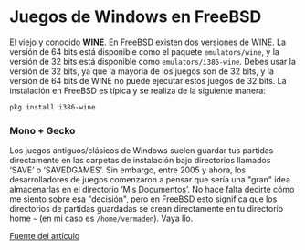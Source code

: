 # Juegos de Windows en FreeBSD

El viejo y conocido **WINE**. En FreeBSD existen dos versiones de WINE. La versión de 64 bits está disponible como el paquete `emulators/wine`, y la versión de 32 bits está disponible como `emulators/i386-wine`. Debes usar la versión de 32 bits, ya que la mayoría de los juegos son de 32 bits, y la versión de 64 bits de WINE no puede ejecutar estos juegos de 32 bits. La instalación en FreeBSD es típica y se realiza de la siguiente manera:

```bash
pkg install i386-wine
```

### Mono + Gecko

Los juegos antiguos/clásicos de Windows suelen guardar tus partidas directamente en las carpetas de instalación bajo directorios llamados ‘SAVE’ o ‘SAVEDGAMES’. Sin embargo, entre 2005 y ahora, los desarrolladores de juegos comenzaron a pensar que sería una "gran" idea almacenarlas en el directorio ‘Mis Documentos’. No hace falta decirte cómo me siento sobre esa "decisión", pero en FreeBSD esto significa que los directorios de partidas guardadas se crean directamente en tu directorio home `~` (en mi caso es `/home/vermaden`). Vaya lío.

[Fuente del artículo](https://vermaden.wordpress.com/2020/10/14/oldschool-gaming-on-freebsd/)


